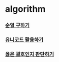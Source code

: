 # algorithm

### [순열 구하기](https://github.com/ka0824/algorithm/blob/main/permutation.md)  
### [유니코드 활용하기](https://github.com/ka0824/algorithm/blob/main/unicode.md)  
### [옳은 괄호인지 판단하기](https://github.com/ka0824/algorithm/blob/main/delete_brace.md)
